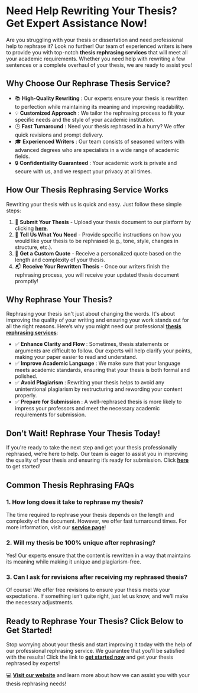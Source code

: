 # Need Help Rewriting Your Thesis? Get Expert Assistance Now!

Are you struggling with your thesis or dissertation and need professional help to rephrase it? Look no further! Our team of experienced writers is here to provide you with top-notch **thesis rephrasing services** that will meet all your academic requirements. Whether you need help with rewriting a few sentences or a complete overhaul of your thesis, we are ready to assist you!

## Why Choose Our Rephrase Thesis Service?

- 📚 **High-Quality Rewriting** : Our experts ensure your thesis is rewritten to perfection while maintaining its meaning and improving readability.
- 💡 **Customized Approach** : We tailor the rephrasing process to fit your specific needs and the style of your academic institution.
- 🕒 **Fast Turnaround** : Need your thesis rephrased in a hurry? We offer quick revisions and prompt delivery.
- 🎓 **Experienced Writers** : Our team consists of seasoned writers with advanced degrees who are specialists in a wide range of academic fields.
- 🔒 **Confidentiality Guaranteed** : Your academic work is private and secure with us, and we respect your privacy at all times.

## How Our Thesis Rephrasing Service Works

Rewriting your thesis with us is quick and easy. Just follow these simple steps:

1. 📑 **Submit Your Thesis** - Upload your thesis document to our platform by clicking [**here**](https://tinyurl.com/topessay?keyword=rephrase+thesis).
2. 📝 **Tell Us What You Need** - Provide specific instructions on how you would like your thesis to be rephrased (e.g., tone, style, changes in structure, etc.).
3. 🚀 **Get a Custom Quote** - Receive a personalized quote based on the length and complexity of your thesis.
4. 📬 **Receive Your Rewritten Thesis** - Once our writers finish the rephrasing process, you will receive your updated thesis document promptly!

## Why Rephrase Your Thesis?

Rephrasing your thesis isn't just about changing the words. It's about improving the quality of your writing and ensuring your work stands out for all the right reasons. Here’s why you might need our professional [**thesis rephrasing services**](https://tinyurl.com/topessay?keyword=rephrase+thesis):

- ✅ **Enhance Clarity and Flow** : Sometimes, thesis statements or arguments are difficult to follow. Our experts will help clarify your points, making your paper easier to read and understand.
- ✅ **Improve Academic Language** : We make sure that your language meets academic standards, ensuring that your thesis is both formal and polished.
- ✅ **Avoid Plagiarism** : Rewriting your thesis helps to avoid any unintentional plagiarism by restructuring and rewording your content properly.
- ✅ **Prepare for Submission** : A well-rephrased thesis is more likely to impress your professors and meet the necessary academic requirements for submission.

## Don’t Wait! Rephrase Your Thesis Today!

If you're ready to take the next step and get your thesis professionally rephrased, we’re here to help. Our team is eager to assist you in improving the quality of your thesis and ensuring it’s ready for submission. Click [**here**](https://tinyurl.com/topessay?keyword=rephrase+thesis) to get started!

## Common Thesis Rephrasing FAQs

### 1. How long does it take to rephrase my thesis?

The time required to rephrase your thesis depends on the length and complexity of the document. However, we offer fast turnaround times. For more information, visit our [**service page**](https://tinyurl.com/topessay?keyword=rephrase+thesis)!

### 2. Will my thesis be 100% unique after rephrasing?

Yes! Our experts ensure that the content is rewritten in a way that maintains its meaning while making it unique and plagiarism-free.

### 3. Can I ask for revisions after receiving my rephrased thesis?

Of course! We offer free revisions to ensure your thesis meets your expectations. If something isn’t quite right, just let us know, and we’ll make the necessary adjustments.

## Ready to Rephrase Your Thesis? Click Below to Get Started!

Stop worrying about your thesis and start improving it today with the help of our professional rephrasing service. We guarantee that you’ll be satisfied with the results! Click the link to [**get started now**](https://tinyurl.com/topessay?keyword=rephrase+thesis) and get your thesis rephrased by experts!

💻 [**Visit our website**](https://tinyurl.com/topessay?keyword=rephrase+thesis) and learn more about how we can assist you with your thesis rephrasing needs!
